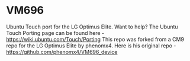 VM696
============

Ubuntu Touch port for the LG Optimus Elite. Want to help? The Ubuntu Touch Porting page can be found here - https://wiki.ubuntu.com/Touch/Porting
This repo was forked from a CM9 repo for the LG Optimus Elite by phenomx4. Here is his original repo - https://github.com/phenomx4/VM696_device
